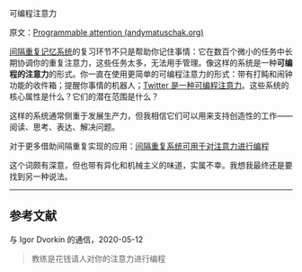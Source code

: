 可编程注意力

原文：[Programmable attention (andymatuschak.org)](https://notes.andymatuschak.org/zJrfPCbY7GcpV9asEc8NTVzXTAV4TvRFMuY6)

[间隔重复记忆系统](https://notes.andymatuschak.org/z4eXdSMJFv2qVGXSUEKH4vdcHBrLHcFY1ZGfC)的复习环节不只是帮助你记住事情：它在数百个微小的任务中长期协调你的重复注意力，这些任务太多，无法用手管理。像这样的系统是一种**可编程的注意力**的形式。你一直在使用更简单的可编程注意力的形式：带有打盹和闹钟功能的收件箱；提醒你事情的机器人；[Twitter 是一种可编程注意力](https://notes.andymatuschak.org/z5UF8YjTjoYiADeLv2SeBPgKXKosK17cKfUpw)。这些系统的核心属性是什么？它们的潜在范围是什么？

这样的系统通常侧重于发展生产力，但我相信它们可以用来支持创造性的工作——阅读、思考、表达、解决问题。

对于更多借助间隔重复实现的应用：[间隔重复系统可用于对注意力进行编程](https://notes.andymatuschak.org/z2gqazXUkf9qyFjMQg4W3dw6yegnAJszvDywN)

这个词颇有深意，但也带有异化和机械主义的味道，实属不幸。我想我最终还是要找到另一种说法。

------

## 参考文献

与 Igor Dvorkin 的通信，2020-05-12

> 教练是花钱请人对你的注意力进行编程